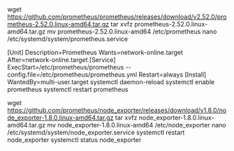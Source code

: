  wget https://github.com/prometheus/prometheus/releases/download/v2.52.0/prometheus-2.52.0.linux-amd64.tar.gz
 tar xvfz prometheus-2.52.0.linux-amd64.tar.gz
  mv prometheus-2.52.0.linux-amd64 /etc/prometheus
 nano /etc/systemd/system/prometheus.service
 
 [Unit]
Description=Prometheus
Wants=network-online.target
After=network-online.target
[Service]
ExecStart=/etc/prometheus/prometheus --config.file=/etc/prometheus/prometheus.yml
Restart=always
[Install]
WantedBy=multi-user.target 
systemctl daemon-reload
systemctl enable prometheus
systemctl restart  prometheus



wget https://github.com/prometheus/node_exporter/releases/download/v1.8.0/node_exporter-1.8.0.linux-amd64.tar.gz
tar xvfz node_exporter-1.8.0.linux-amd64.tar.gz
 mv node_exporter-1.8.0.linux-amd64  /etc/node_exporter
 nano /etc/systemd/system/node_exporter.service
systemctl restart node_exporter
systemctl status node_exporter

 









 
